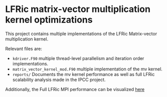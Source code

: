 # LFRic matrix-vector multiplication kernel optimizations

This project contains multiple implementations of the LFRic Matrix-vector multiplication kernel.

Relevant files are:

- `kdriver.F90` multiple thread-level parallelism and iteration order implementations.
- `matrix_vector_kernel_mod.F90` multiple implementation of the mv kernel.
- `reports/` Documents the mv kernel performance as well as full LFRic scalability analysis made in the IPCC project.

Additionally, the Full LFRic MPI performance can be visualized [here](https://sergisiso.gitlab.io/multiperf/)

